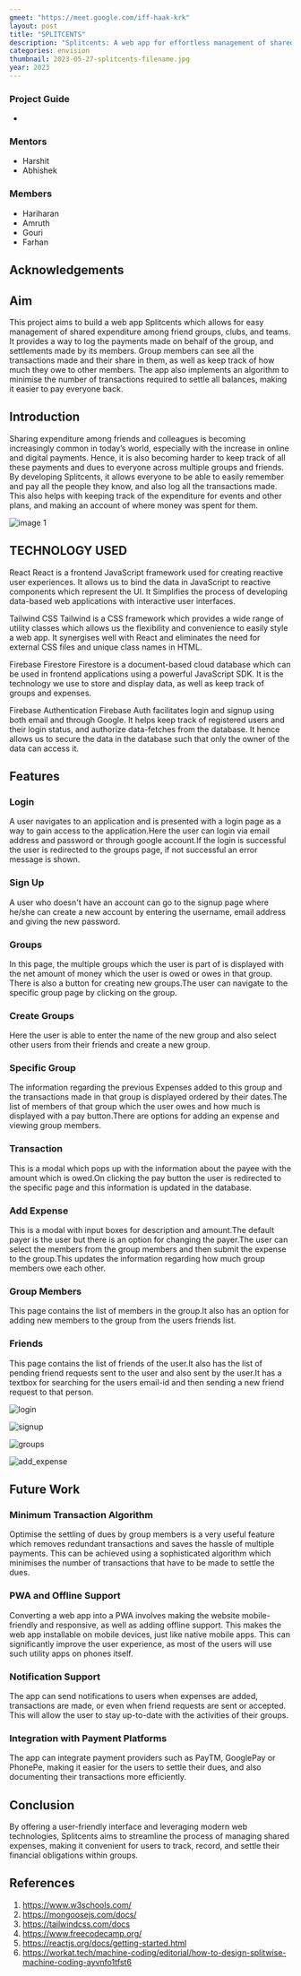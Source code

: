 ```yaml
---
gmeet: "https://meet.google.com/iff-haak-krk"
layout: post
title: "SPLITCENTS"
description: "Splitcents: A web app for effortless management of shared expenses among groups, clubs, and teams."
categories: envision
thumbnail: 2023-05-27-splitcents-filename.jpg
year: 2023
---
```


### Project Guide

-

### Mentors

- Harshit
- Abhishek

### Members

- Hariharan
- Amruth
- Gouri
- Farhan

## Acknowledgements

## Aim

This project aims to build a web app Splitcents which allows for easy management of shared expenditure among friend groups, clubs, and teams. It provides a way to log the payments made on behalf of the group, and settlements made by its members. Group members can see all the transactions made and their share in them, as well as keep track of how much they owe to other members. The app also implements an algorithm to minimise the number of transactions required to settle all balances, making it easier to pay everyone back.

## Introduction

Sharing expenditure among friends and colleagues is becoming increasingly common in today’s world, especially with the increase in online and digital payments. Hence, it is also becoming harder to keep track of all these payments and dues to everyone across multiple groups and friends. By developing Splitcents, it allows everyone to be able to easily remember and pay all the people they know, and also log all the transactions made. This also helps with keeping track of the expenditure for events and other plans, and making an account of where money was spent for them.

![image 1](/virtual-expo/assets/img/envision/compsoc/splitcents/img1.jpg)

## TECHNOLOGY USED

React
React is a frontend JavaScript framework used for creating reactive user experiences. It allows us to bind the data in JavaScript to reactive components which represent the UI. It Simplifies the process of developing data-based web applications with interactive user interfaces.

Tailwind CSS
Tailwind is a CSS framework which provides a wide range of utility classes which allows us the flexibility and convenience to easily style a web app. It synergises well with React and eliminates the need for external CSS files and unique class names in HTML.

Firebase Firestore
Firestore is a document-based cloud database which can be used in frontend applications using a powerful JavaScript SDK. It is the technology we use to store and display data, as well as keep track of groups and expenses.

Firebase Authentication
Firebase Auth facilitates login and signup using both email and through Google. It helps keep track of registered users and their login status, and authorize data-fetches from the database. It hence allows us to secure the data in the database such that only the owner of the data can access it.

## Features

### Login

A user navigates to an application and is presented with a login page as a way to gain access to the application.Here the user can login via email address and password or through google account.If the login is successful the user is redirected to the groups page, if not successful an error message is shown.

### Sign Up

A user who doesn't have an account can go to the signup page where he/she can create a new account by entering the username, email address and giving the new password.

### Groups

In this page, the multiple groups which the user is part of is displayed with the net amount of money which the user is owed or owes in that group.
There is also a button for creating new groups.The user can navigate to the specific group page by clicking on the group.

### Create Groups

Here the user is able to enter the name of the new group and also select other users from their friends and create a new group.

### Specific Group

The information regarding the previous Expenses added to this group and the transactions made in that group is displayed ordered by their dates.The list of members of that group which the user owes and how much is displayed with a pay button.There are options for adding an expense and viewing group members.

### Transaction

This is a modal which pops up with the information about the payee with the amount which is owed.On clicking the pay button the user is redirected to the specific page and this information is updated in the database.

### Add Expense

This is a modal with input boxes for description and amount.The default payer is the user but there is an option for changing the payer.The user can select the members from the group members and then submit the expense to the group.This updates the information regarding how much group members owe each other.

### Group Members

This page contains the list of members in the group.It also has an option for adding new members to the group from the users friends list.

### Friends

This page contains the list of friends of the user.It also has the list of pending friend requests sent to the user and also sent by the user.It has a textbox for searching for the users email-id and then sending a new friend request to that person.

![login](/virtual-expo/assets/img/envision/compsoc/splitcents/login.jpeg)

![signup](/virtual-expo/assets/img/envision/compsoc/splitcents/signup.jpeg)

![groups](/virtual-expo/assets/img/envision/compsoc/splitcents/groups.jpeg)

![add_expense](/virtual-expo/assets/img/envision/compsoc/splitcents/new_expense.jpeg)

## Future Work

### Minimum Transaction Algorithm

Optimise the settling of dues by group members is a very useful feature which removes redundant transactions and saves the hassle of multiple payments. This can be achieved using a sophisticated algorithm which minimises the number of transactions that have to be made to settle the dues.

### PWA and Offline Support

Converting a web app into a PWA involves making the website mobile-friendly and responsive, as well as adding offline support. This makes the web app installable on mobile devices, just like native mobile apps. This can significantly improve the user experience, as most of the users will use such utility apps on phones itself.

### Notification Support

The app can send notifications to users when expenses are added, transactions are made, or even when friend requests are sent or accepted. This will allow the user to stay up-to-date with the activities of their groups.

### Integration with Payment Platforms

The app can integrate payment providers such as PayTM, GooglePay or PhonePe, making it easier for the users to settle their dues, and also documenting their transactions more efficiently.

## Conclusion

By offering a user-friendly interface and leveraging modern web technologies, Splitcents aims to streamline the process of managing shared expenses, making it convenient for users to track, record, and settle their financial obligations within groups.

## References

1. https://www.w3schools.com/
2. https://mongoosejs.com/docs/
3. https://tailwindcss.com/docs
4. https://www.freecodecamp.org/
5. https://reactjs.org/docs/getting-started.html
6. https://workat.tech/machine-coding/editorial/how-to-design-splitwise-machine-coding-ayvnfo1tfst6
